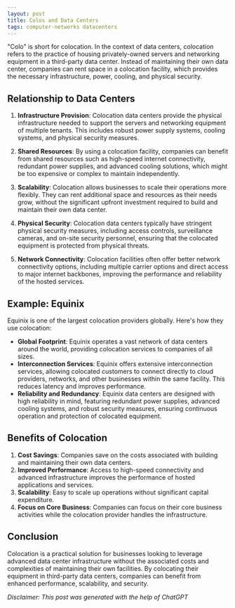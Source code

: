 ```yaml
---
layout: post
title: Colos and Data Centers
tags: computer-networks datacenters
---
```


"Colo" is short for colocation. In the context of data centers, colocation refers to the practice of housing privately-owned servers and networking equipment in a third-party data center. Instead of maintaining their own data center, companies can rent space in a colocation facility, which provides the necessary infrastructure, power, cooling, and physical security.

## Relationship to Data Centers

1. **Infrastructure Provision**: Colocation data centers provide the physical infrastructure needed to support the servers and networking equipment of multiple tenants. This includes robust power supply systems, cooling systems, and physical security measures.

2. **Shared Resources**: By using a colocation facility, companies can benefit from shared resources such as high-speed internet connectivity, redundant power supplies, and advanced cooling solutions, which might be too expensive or complex to maintain independently.

3. **Scalability**: Colocation allows businesses to scale their operations more flexibly. They can rent additional space and resources as their needs grow, without the significant upfront investment required to build and maintain their own data center.

4. **Physical Security**: Colocation data centers typically have stringent physical security measures, including access controls, surveillance cameras, and on-site security personnel, ensuring that the colocated equipment is protected from physical threats.

5. **Network Connectivity**: Colocation facilities often offer better network connectivity options, including multiple carrier options and direct access to major internet backbones, improving the performance and reliability of the hosted services.

## Example: Equinix

Equinix is one of the largest colocation providers globally. Here's how they use colocation:

- **Global Footprint**: Equinix operates a vast network of data centers around the world, providing colocation services to companies of all sizes.
- **Interconnection Services**: Equinix offers extensive interconnection services, allowing colocated customers to connect directly to cloud providers, networks, and other businesses within the same facility. This reduces latency and improves performance.
- **Reliability and Redundancy**: Equinix data centers are designed with high reliability in mind, featuring redundant power supplies, advanced cooling systems, and robust security measures, ensuring continuous operation and protection of colocated equipment.

## Benefits of Colocation

1. **Cost Savings**: Companies save on the costs associated with building and maintaining their own data centers.
2. **Improved Performance**: Access to high-speed connectivity and advanced infrastructure improves the performance of hosted applications and services.
3. **Scalability**: Easy to scale up operations without significant capital expenditure.
4. **Focus on Core Business**: Companies can focus on their core business activities while the colocation provider handles the infrastructure.

## Conclusion

Colocation is a practical solution for businesses looking to leverage advanced data center infrastructure without the associated costs and complexities of maintaining their own facilities. By colocating their equipment in third-party data centers, companies can benefit from enhanced performance, scalability, and security.


_Disclaimer: This post was generated with the help of ChatGPT_